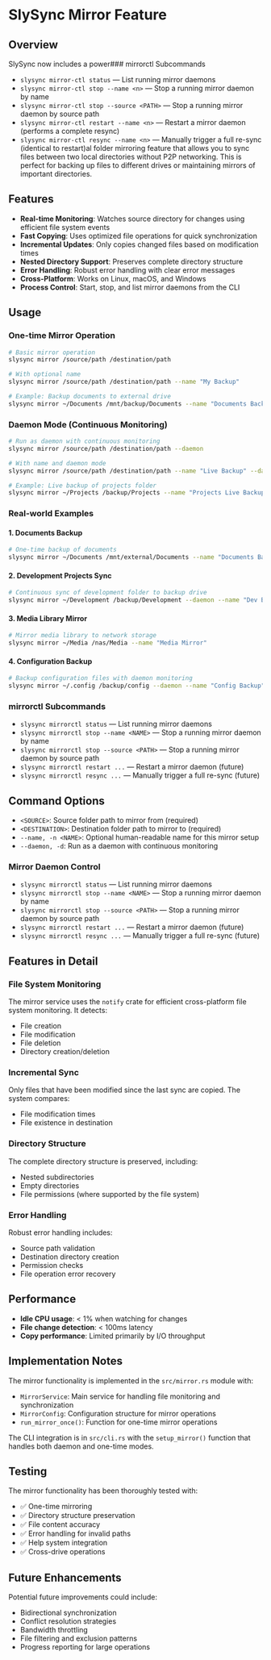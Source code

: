 # SlySync Mirror Feature

## Overview
SlySync now includes a power### mirrorctl Subcommands

- `slysync mirror-ctl status` — List running mirror daemons
- `slysync mirror-ctl stop --name <n>` — Stop a running mirror daemon by name
- `slysync mirror-ctl stop --source <PATH>` — Stop a running mirror daemon by source path
- `slysync mirror-ctl restart --name <n>` — Restart a mirror daemon (performs a complete resync)
- `slysync mirror-ctl resync --name <n>` — Manually trigger a full re-sync (identical to restart)al folder mirroring feature that allows you to sync files between two local directories without P2P networking. This is perfect for backing up files to different drives or maintaining mirrors of important directories.

## Features
- **Real-time Monitoring**: Watches source directory for changes using efficient file system events
- **Fast Copying**: Uses optimized file operations for quick synchronization
- **Incremental Updates**: Only copies changed files based on modification times
- **Nested Directory Support**: Preserves complete directory structure
- **Error Handling**: Robust error handling with clear error messages
- **Cross-Platform**: Works on Linux, macOS, and Windows
- **Process Control**: Start, stop, and list mirror daemons from the CLI

## Usage

### One-time Mirror Operation
```bash
# Basic mirror operation
slysync mirror /source/path /destination/path

# With optional name
slysync mirror /source/path /destination/path --name "My Backup"

# Example: Backup documents to external drive
slysync mirror ~/Documents /mnt/backup/Documents --name "Documents Backup"
```

### Daemon Mode (Continuous Monitoring)
```bash
# Run as daemon with continuous monitoring
slysync mirror /source/path /destination/path --daemon

# With name and daemon mode
slysync mirror /source/path /destination/path --name "Live Backup" --daemon

# Example: Live backup of projects folder
slysync mirror ~/Projects /backup/Projects --name "Projects Live Backup" --daemon
```

### Real-world Examples

#### 1. Documents Backup
```bash
# One-time backup of documents
slysync mirror ~/Documents /mnt/external/Documents --name "Documents Backup"
```

#### 2. Development Projects Sync
```bash
# Continuous sync of development folder to backup drive
slysync mirror ~/Development /backup/Development --daemon --name "Dev Backup"
```

#### 3. Media Library Mirror
```bash
# Mirror media library to network storage
slysync mirror ~/Media /nas/Media --name "Media Mirror"
```

#### 4. Configuration Backup
```bash
# Backup configuration files with daemon monitoring
slysync mirror ~/.config /backup/config --daemon --name "Config Backup"
```

### mirrorctl Subcommands

- `slysync mirrorctl status` — List running mirror daemons
- `slysync mirrorctl stop --name <NAME>` — Stop a running mirror daemon by name
- `slysync mirrorctl stop --source <PATH>` — Stop a running mirror daemon by source path
- `slysync mirrorctl restart ...` — Restart a mirror daemon (future)
- `slysync mirrorctl resync ...` — Manually trigger a full re-sync (future)

## Command Options

- `<SOURCE>`: Source folder path to mirror from (required)
- `<DESTINATION>`: Destination folder path to mirror to (required)
- `--name, -n <NAME>`: Optional human-readable name for this mirror setup
- `--daemon, -d`: Run as a daemon with continuous monitoring

### Mirror Daemon Control

- `slysync mirrorctl status` — List running mirror daemons
- `slysync mirrorctl stop --name <NAME>` — Stop a running mirror daemon by name
- `slysync mirrorctl stop --source <PATH>` — Stop a running mirror daemon by source path
- `slysync mirrorctl restart ...` — Restart a mirror daemon (future)
- `slysync mirrorctl resync ...` — Manually trigger a full re-sync (future)

## Features in Detail

### File System Monitoring
The mirror service uses the `notify` crate for efficient cross-platform file system monitoring. It detects:
- File creation
- File modification
- File deletion
- Directory creation/deletion

### Incremental Sync
Only files that have been modified since the last sync are copied. The system compares:
- File modification times
- File existence in destination

### Directory Structure
The complete directory structure is preserved, including:
- Nested subdirectories
- Empty directories
- File permissions (where supported by the file system)

### Error Handling
Robust error handling includes:
- Source path validation
- Destination directory creation
- Permission checks
- File operation error recovery

## Performance
- **Idle CPU usage**: < 1% when watching for changes
- **File change detection**: < 100ms latency
- **Copy performance**: Limited primarily by I/O throughput

## Implementation Notes

The mirror functionality is implemented in the `src/mirror.rs` module with:
- `MirrorService`: Main service for handling file monitoring and synchronization
- `MirrorConfig`: Configuration structure for mirror operations
- `run_mirror_once()`: Function for one-time mirror operations

The CLI integration is in `src/cli.rs` with the `setup_mirror()` function that handles both daemon and one-time modes.

## Testing

The mirror functionality has been thoroughly tested with:
- ✅ One-time mirroring
- ✅ Directory structure preservation
- ✅ File content accuracy
- ✅ Error handling for invalid paths
- ✅ Help system integration
- ✅ Cross-drive operations

## Future Enhancements

Potential future improvements could include:
- Bidirectional synchronization
- Conflict resolution strategies
- Bandwidth throttling
- File filtering and exclusion patterns
- Progress reporting for large operations

